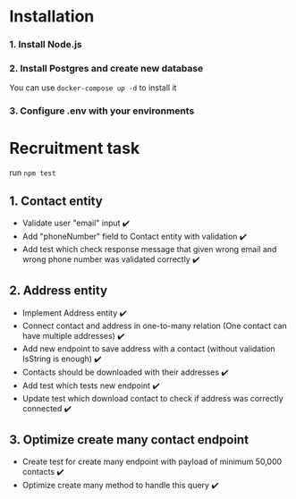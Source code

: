 # **Installation**

### 1. Install Node.js

### 2. Install Postgres and create new database

You can use `docker-compose up -d` to install it

### 3. Configure .env with your environments

# **Recruitment task**

run `npm test`

## 1. Contact entity

- Validate user "email" input ✔️
- Add "phoneNumber" field to Contact entity with validation ✔️
- Add test which check response message that given wrong email and wrong phone number was validated correctly ✔️

## 2. Address entity

- Implement Address entity ✔️
- Connect contact and address in one-to-many relation (One contact can have multiple addresses) ✔️
- Add new endpoint to save address with a contact (without validation IsString is enough) ✔️
- Contacts should be downloaded with their addresses ✔️
- Add test which tests new endpoint ✔️
- Update test which download contact to check if address was correctly connected ✔️

## 3. Optimize create many contact endpoint

- Create test for create many endpoint with payload of minimum 50,000 contacts ✔️
- Optimize create many method to handle this query ✔️
